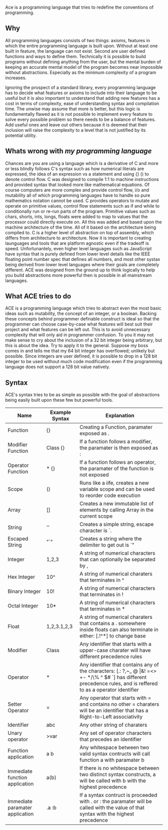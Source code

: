 Ace is a programming language that tries to redefine the conventions of
programming.

## Why
All programming languages consists of two things: axioms, features
in which the entire programming language is built upon. Without at least one
built in feature, the language can not exist. Second are user defined functions
and ways to define them. Technically it is possible to build programs without
defining anything from the user, but the mental burden of keeping an accurate
mental model of the program becomes near impossible without abstractions.
Especially as the minimum complexity of a program increases.

Ignoring the prospect of a standard library, every programming language has to
decide what features or axioms to include into their language to be useful
but it is also important to understand that adding new features has a cost in
terms of complexity, ease of understanding syntax and compilation time.
The unwise may assume that more is better, but this logic is fundamentally
flawed as it is not possible to implement every feature to solve every possible
problem so there needs to be a balance of features. Add useful ones and leave
out others because it is deemed that their inclusion will raise the complexity
to a level that is not justified by its potential utility.

## Whats wrong with *my programming language*
Chances are you are using a language which is a derivative of C and more or less
blindly follows C's syntax such as how numerical literals are expressed,
the idea of an expression vs a statement and using {} () to denote control flow.
C was designed to compile 1:1 to machine instructions and provided syntax that
looked more like mathematical equations. Of course computers are more complex
and provide control flow, i/o and mutability all of which programming languages
have to handle so pure mathematics notation cannot be used. C provides
operators to mutate and operate on primitive values, control flow statements
such as if and while to conditionally run or re-run parts of the program.
Primitive values such as chars, shorts, ints, longs, floats were added to map
to values that the processor could directly execute on. All this was added
and based upon the machine architecture of the time. All of it based on the
architecture being compiled to. C is a higher level of abstraction on top of
assembly, which differs from architecture to architecture. Now it is important
to creating launguages and tools that are platform agnostic even if the tradeoff
is speed. Unfortunantely, even higher level languages such as JavaScript have
syntax that is purely defined from lower level details like the IEEE floating point
number spec that defines all numbers, and most other systax being derived from lower
level languages where their goals are completely different. ACE was designed from
the ground up to think logically to help you build abstractions more powerful
then is possible in all mainstream languages.

## What ACE tries to do
ACE is a programming language which tries to abstract even the most basic
ideas such as mutability, the concept of an integer, or a boolean. Backing
these concepts behind programmer definable construct is ideal so that the
programmer can choose case-by-case what features will best suit their project
and what features can be left out. This is to avoid unnecessary complexity that
will only aid in programmer confusion. To you it may not make sense to cry about
the inclusion of a 32 bit integer being arbitrary, but this is about the idea.
Try to apply it to the general. Suppose my boss comes in and tells me that my
64 bit integer has overflowed; unlikely but possible. Since integers are user
defined, it is possible to drop in a 128 bit integer to be used without much
code modification even if the programming language does not support a 128 bit
value natively.

## Syntax
ACE's syntax tries to be as simple as possible with the goal of abstractions
being easily built upon these few but powerful tools.

Name | Example Syntax | Explanation
---- | ------ | -----------
Function | {} | Creating a Function, paramater exposed as .
Modifier Function | Class {} | If a function follows a modifier, the paramater is then exposed as :
Operator Function | * {} | If a function follows an operator, the paramater of the function is not exposed
Scope | () | Runs like a iife, creates a new variable scope and can be used to reorder code execution
Array | [] | Creates a new immutable list of elements by calling Array in the current scope
String | '' | Creates a simple string, escape character is \`.
Escaped String | "\`" | Creates a string where the delimiter to get out is \`"
Integer | 1,2,3 | A string of numerical characters that can optionally be separated by ,
Hex Integer | 10^ | A string of numerical charaters that terminates in ^
Binary Integer | 10! | A string of numerical characters that terminates in !
Octal Integer | 10* | A string of numerical characters that terminates in *
Float | 1,2,3.1,2,3 | A string of numerical charaters that contains a . somewhere inside floats can also terminate in either: [.!^*] to change base
Modifier | Class | Any identifier that starts with a upper-case charater will have different precedence rules
Operator | * | Any identifier that contains any of the characters: [.: ?,~_ @ \|&! =<> +- */\\% ^ $# \`] has different precedence rules, and is reffered to as a operator identifier
Setter Operator | = | Any operator that starts with = and contains no other = charaters will be an identifier that has a Right-to-Left associativity
Identifier | abc | Any other string of charaters
Unary operator | >var | Any set of operator characters that precedes an identifier
Function application | a b | Any whitespace between two valid syntax contructs will call function a with paramater b
Immediate function application | a(b) | If there is no whitespace between two distinct syntax constructs, a will be called with b with the highest precedence
Immediate paramater application | .a :b | If a syntax contruct is proceeded with . or : the paramater will be called with the value of that syntax with the highest precedence

